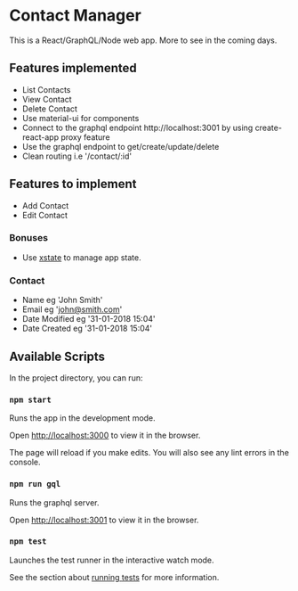 # Contact Manager

This is a React/GraphQL/Node web app. More to see in the coming days.

## Features implemented

- List Contacts
- View Contact
- Delete Contact
- Use material-ui for components
- Connect to the graphql endpoint http://localhost:3001 by using create-react-app proxy feature
- Use the graphql endpoint to get/create/update/delete
- Clean routing i.e '/contact/:id'

## Features to implement

- Add Contact
- Edit Contact

### Bonuses

- Use [xstate](https://xstate.js.org/docs) to manage app state.

### Contact

- Name eg 'John Smith'
- Email eg 'john@smith.com'
- Date Modified eg '31-01-2018 15:04'
- Date Created eg '31-01-2018 15:04'

## Available Scripts

In the project directory, you can run:

### `npm start`

Runs the app in the development mode.

Open [http://localhost:3000](http://localhost:3000) to view it in the browser.

The page will reload if you make edits.
You will also see any lint errors in the console.

### `npm run gql`

Runs the graphql server.

Open [http://localhost:3001](http://localhost:3001) to view it in the browser.

### `npm test`

Launches the test runner in the interactive watch mode.

See the section about [running tests](https://facebook.github.io/create-react-app/docs/running-tests) for more information.

